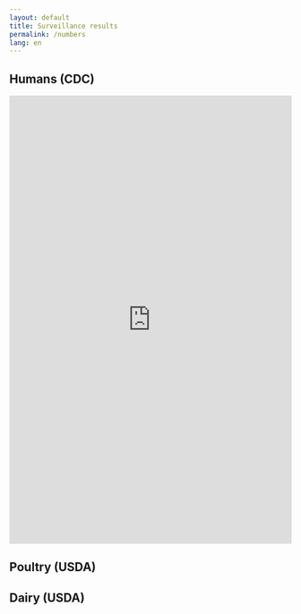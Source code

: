 ```yaml
---
layout: default
title: Surveillance results
permalink: /numbers
lang: en
---
```


## Humans (CDC)

<p><iframe id="FluView9Widget" style="border: currentColor; height: 800px; overflow: hidden; max-width: 800px;" title="CDC Widget Container Frame" src="https://gis.cdc.gov/grasp/fluview/Novel_Influenza_Widget.html" name="FluView9Widget" width="100%" height="100%" frameborder="0" scrolling="no" allowfullscreen="allowfullscreen"></iframe></p>

## Poultry (USDA)

<script type='module' src='https://publicdashboards.dl.usda.gov/javascripts/api/tableau.embedding.3.latest.min.js'></script><tableau-viz id='tableau-viz' src='https://publicdashboards.dl.usda.gov/t/MRP_PUB/views/VS_Avian_HPAIConfirmedDetections2022/HPAI2022ConfirmedDetections' width='850' height='1727' hide-tabs toolbar='bottom' ></tableau-viz>


## Dairy (USDA)

<script type='module' src='https://publicdashboards.dl.usda.gov/javascripts/api/tableau.embedding.3.latest.min.js'></script><tableau-viz id='tableau-viz' src='https://publicdashboards.dl.usda.gov/t/MRP_PUB/views/VS_Cattle_HPAIConfirmedDetections2024/HPAI2022ConfirmedDetections' width='850' height='1227' hide-tabs toolbar='bottom' ></tableau-viz>
